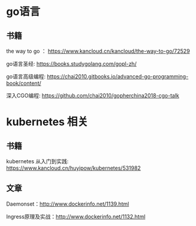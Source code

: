 # go语言
## 书籍
the way to go ： https://www.kancloud.cn/kancloud/the-way-to-go/72529

go语言圣经:  https://books.studygolang.com/gopl-zh/

go语言高级编程: https://chai2010.gitbooks.io/advanced-go-programming-book/content/

深入CGO编程: https://github.com/chai2010/gopherchina2018-cgo-talk

#  kubernetes 相关
## 书籍
kubernetes 从入门到实践: https://www.kancloud.cn/huyipow/kubernetes/531982

## 文章
Daemonset：http://www.dockerinfo.net/1139.html

Ingress原理及实战：http://www.dockerinfo.net/1132.html
